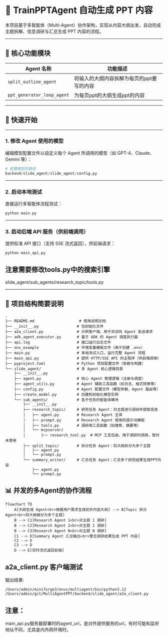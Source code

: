 # 🧠 TrainPPTAgent 自动生成 PPT 内容

本项目基于多智能体（Multi-Agent）协作架构，实现从内容大纲出发，自动完成主题拆解、信息调研与汇总生成 PPT 内容的流程。

---

## 🔧 核心功能模块

| Agent 名称                | 功能描述                   |
|-------------------------|------------------------|
| `split_outline_agent`   | 将输入的大纲内容拆解为每页的ppt要写的内容 |
| `ppt_generator_loop_agent`  | 为每页ppt的大纲生成ppt的内容      |

---

## 🚀 快速开始

---

### 1. 修改 Agent 使用的模型

编辑模型配置文件以自定义每个 Agent 所调用的模型（如 GPT-4、Claude、Gemini 等）：

```python
# 配置模型的路径
backend/slide_agent/slide_agent/config.py
```

---

### 2. 启动本地测试

直接运行多智能体流程测试：

```bash
python main.py
```

---

### 3. 启动后端 API 服务（供前端调用）

提供标准 API 接口（支持 SSE 流式返回），供前端请求：

```bash
python main_api.py
```

## 注意需要修改tools.py中的搜索引擎
slide_agent/sub_agents/research_topic/tools.py

---

## 📁 项目结构简要说明

```text
.
├── README.md                    # 使用说明文档
├── __init__.py                 # 包初始化文件
├── a2a_client.py               # 示例客户端，用于测试向 Agent 发送请求
├── adk_agent_executor.py       # 基于 ADK 的 Agent 调度执行器
├── api.log                     # 接口运行日志文件
├── env_example                 # 环境变量模板文件（用于创建 .env）
├── main.py                     # 本地测试入口，运行完整 Agent 流程
├── main_api.py                 # 提供 HTTP/SSE API 的主程序（供前端调用）
├── pyproject.toml              # Python 项目配置文件（依赖与构建）
└── slide_agent/                # 多 Agent 核心逻辑目录
    ├── __init__.py
    ├── agent.py                # 核心 Agent 管理逻辑（注册与调度）
    ├── agent_utils.py          # Agent 辅助工具函数（如日志、格式转换等）
    ├── config.py               # Agent 配置文件（模型参数、Agent 路由等）
    ├── create_model.py         # 创建和初始化模型实例
    └── sub_agents/             # 各子任务的智能体模块
        ├── __init__.py
        ├── research_topic/     # 研究任务 Agent：对主题进行调研并提取信息
        │   ├── agent.py        # Research Agent 主体
        │   ├── prompt.py       # Research Agent 使用的提示词模板
        │   ├── tools.py        # 调研用工具函数（如搜索、摘要等）
        │   └── mcpserver/
        │       ├── research_tool.py  # MCP 工具包装，用于调研时调用，暂时未使用
        ├── split_topic/        # 拆分任务 Agent：将大纲拆分为多个主题
        │   ├── agent.py
        │   └── prompt.py
        └── summary_writer/     # 汇总任务 Agent：汇总多个研究结果生成PPT内容
            ├── agent.py
            └── prompt.py

```



## 📊 并发的多Agent的协作流程
```mermaid
flowchart TD
    A[大纲生成 Agent<br>根据用户需求生成初步内容大纲] --> B[Topic 拆分 Agent<br>将大纲细分为多个主题]
    B --> C1[Research Agent 1<br>对主题 1 调研]
    B --> C2[Research Agent 2<br>对主题 2 调研]
    B --> C3[Research Agent N<br>对主题 N 调研]
    C1 --> D[Summary Agent 汇总输出<br>整合调研结果生成 PPT 内容]
    C2 --> D
    C3 --> D
    D --> E[实时流式返回前端]
```

## a2a_client.py 客户端测试
输出结果:
```
/Users/admin/miniforge3/envs/multiagent/bin/python3.12 /Users/admin/git/MultiAgentPPT/backend/slide_agent/a2a_client.py 

```

## 注意：
main_api.py服务器部署时的agent_url，是对外提供服务的url，有时可能和监听地址不同，尤其是内外网环境时。


